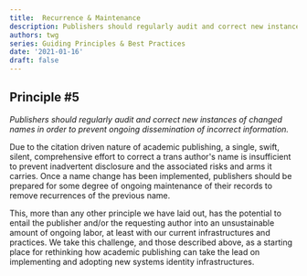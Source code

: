 ```yaml
---
title:  Recurrence & Maintenance
description: Publishers should regularly audit and correct new instances of changed names in order to prevent ongoing dissemination of incorrect information.
authors: twg
series: Guiding Principles & Best Practices
date: '2021-01-16'
draft: false
---
```

## **Principle #5**
*Publishers should regularly audit and correct new instances of changed names in order to prevent ongoing dissemination of incorrect information.*

<!--more-->

Due to the citation driven nature of academic publishing, a single, swift, silent, comprehensive effort to correct a trans author's name is insufficient to prevent inadvertent disclosure and the associated risks and arms it carries. Once a name change has been implemented, publishers should be prepared for some degree of ongoing maintenance of their records to remove recurrences of the previous name.

This, more than any other principle we have laid out, has the potential to entail the publisher and/or the requesting author into an unsustainable amount of ongoing labor, at least with our current infrastructures and practices. We take this challenge, and those described above, as a starting place for rethinking how academic publishing can take the lead on implementing and adopting new systems identity infrastructures.
